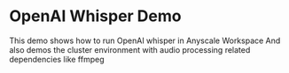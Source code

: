 # OpenAI Whisper Demo

This demo shows how to run OpenAI whisper in Anyscale Workspace
And also demos the cluster environment with audio processing related dependencies like ffmpeg

